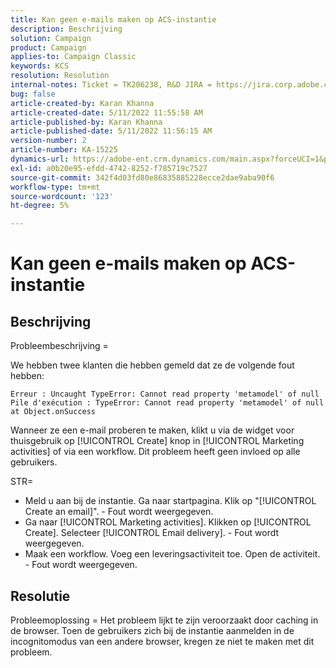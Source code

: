 ```yaml
---
title: Kan geen e-mails maken op ACS-instantie
description: Beschrijving
solution: Campaign
product: Campaign
applies-to: Campaign Classic
keywords: KCS
resolution: Resolution
internal-notes: Ticket = TK206238, R&D JIRA = https://jira.corp.adobe.com/browse/CAMP-39887
bug: false
article-created-by: Karan Khanna
article-created-date: 5/11/2022 11:55:58 AM
article-published-by: Karan Khanna
article-published-date: 5/11/2022 11:56:15 AM
version-number: 2
article-number: KA-15225
dynamics-url: https://adobe-ent.crm.dynamics.com/main.aspx?forceUCI=1&pagetype=entityrecord&etn=knowledgearticle&id=61b7974e-21d1-ec11-a7b5-00224809c556
exl-id: a0b20e95-efdd-4742-8252-f785719c7527
source-git-commit: 342f4d03fd80e86835885228ecce2dae9aba90f6
workflow-type: tm+mt
source-wordcount: '123'
ht-degree: 5%

---
```


# Kan geen e-mails maken op ACS-instantie

## Beschrijving


Probleembeschrijving =

We hebben twee klanten die hebben gemeld dat ze de volgende fout hebben:

```
Erreur : Uncaught TypeError: Cannot read property 'metamodel' of null
Pile d'exécution : TypeError: Cannot read property 'metamodel' of null
at Object.onSuccess
```

Wanneer ze een e-mail proberen te maken, klikt u via de widget voor thuisgebruik op [!UICONTROL Create] knop in [!UICONTROL Marketing activities] of via een workflow.
Dit probleem heeft geen invloed op alle gebruikers.



STR=

- Meld u aan bij de instantie. Ga naar startpagina. Klik op &quot;[!UICONTROL Create an email]&quot;. - Fout wordt weergegeven.
- Ga naar [!UICONTROL Marketing activities]. Klikken op [!UICONTROL Create]. Selecteer [!UICONTROL Email delivery]. - Fout wordt weergegeven.
- Maak een workflow. Voeg een leveringsactiviteit toe. Open de activiteit. - Fout wordt weergegeven.



## Resolutie


Probleemoplossing = Het probleem lijkt te zijn veroorzaakt door caching in de browser. Toen de gebruikers zich bij de instantie aanmelden in de incognitomodus van een andere browser, kregen ze niet te maken met dit probleem.
